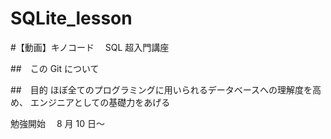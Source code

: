 # SQLite_lesson

#【動画】キノコード　 SQL 超入門講座

##　この Git について

##　目的
ほぼ全てのプログラミングに用いられるデータベースへの理解度を高め、
エンジニアとしての基礎力をあげる



勉強開始　 8 月 10 日〜
